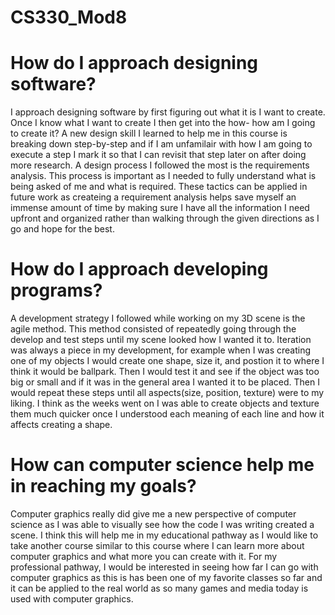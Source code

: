 # CS330_Mod8
# How do I approach designing software?
I approach designing software by first figuring out what it is I want to create. Once I know what I want to create I then get into the how- how am I going to create it? A new design skill I learned to help me in this course is breaking down step-by-step and if I am unfamilair with how I am going to execute a step I mark it so that I can revisit that step later on after doing more research. A design process I followed the most is the requirements analysis. This process is important as I needed to fully understand what is being asked of me and what is required. These tactics can be applied in future work as createing a requirement analysis helps save myself an immense amount of time by making sure I have all the information I need upfront and organized rather than walking through the given directions as I go and hope for the best. 

# How do I approach developing programs?
A development strategy I followed while working on my 3D scene is the agile method. This method consisted of repeatedly going through the develop and test steps until my scene looked how I wanted it to. Iteration was always a piece in my development, for example when I was creating one of my objects I would create one shape, size it, and postion it to where I think it would be ballpark. Then I would test it and see if the object was too big or small and if it was in the general area I wanted it to be placed. Then I would repeat these steps until all aspects(size, position, texture) were to my liking. I think as the weeks went on I was able to create objects and texture them much quicker once I understood each meaning of each line and how it affects creating a shape.

# How can computer science help me in reaching my goals?
Computer graphics really did give me a new perspective of computer science as I was able to visually see how the code I was writing created a scene. I think this will help me in my educational pathway as I would like to take another course similar to this course where I can learn more about computer graphics and what more you can create with it. For my professional pathway, I would be interested in seeing how far I can go with computer graphics as this is has been one of my favorite classes so far and it can be applied to the real world as so many games and media today is used with computer graphics. 
